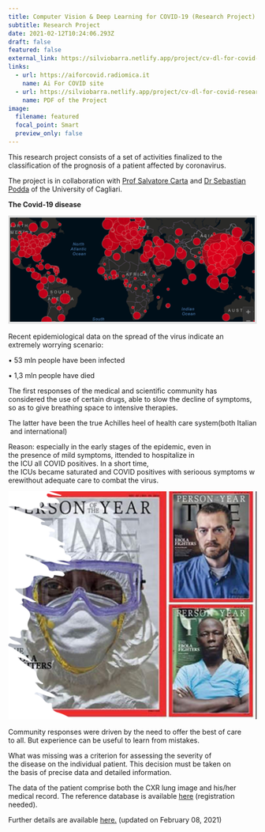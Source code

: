 ```yaml
---
title: Computer Vision & Deep Learning for COVID-19 (Research Project)
subtitle: Research Project
date: 2021-02-12T10:24:06.293Z
draft: false
featured: false
external_link: https://silviobarra.netlify.app/project/cv-dl-for-covid-research-project/#index.md
links:
  - url: https://aiforcovid.radiomica.it
    name: Ai For COVID site
  - url: https://silviobarra.netlify.app/project/cv-dl-for-covid-research-project/CVDLforCOVID_eng.pdf
    name: PDF of the Project
image:
  filename: featured
  focal_point: Smart
  preview_only: false
---
```

This research project consists of a set of activities finalized to the classification of the prognosis of a patient affected by coronavirus. 

The project is in collaboration with [Prof Salvatore Carta](https://people.unica.it/salvatoremariocarta/) and [Dr Sebastian Podda](https://aibd.unica.it/people/sebastian-podda) of the University of Cagliari.

**The Covid-19 disease**

![](imm1.png)

Recent epidemiological data on the spread of the virus indicate an extremely worrying scenario:

• 53 mln people have been infected

• 1,3 mln people have died

The first responses of the medical and scientific community has considered the use of certain drugs, able to slow the decline of symptoms, so as to give breathing space to intensive therapies.

The latter have been the true Achilles heel of health care system(both Italian and international)

Reason: especially in the early stages of the epidemic, even in the presence of mild symptoms, ittended to hospitalize in the ICU all COVID positives. In a short time, the ICUs became saturated and COVID positives with serioous symptoms werewithout adequate care to combat the virus.

![](imm2.png)

Community responses were driven by the need to offer the best of care to all. But experience can be useful to learn from mistakes.

What was missing was a criterion for assessing the severity of the disease on the individual patient. This decision must be taken on the basis of precise data and detailed information.

The data of the patient comprise both the CXR lung image and his/her medical record. The reference database is available [here](https://aiforcovid.radiomica.it) (registration needed).

Further details are available [here.](https://silviobarra.netlify.app/project/cv-dl-for-covid-research-project/CVDLforCOVID_eng.pdf) [](https://silviobarra.netlify.app/project/cv-dl-for-covid-research-project/CVDLforCOVID_eng.pdf)(updated on February 08, 2021)